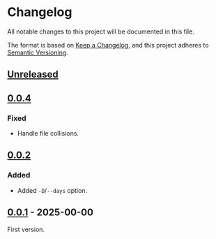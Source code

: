 <!-- markdownlint-configure-file {"MD024": { "siblings_only": true } } -->

# Changelog

All notable changes to this project will be documented in this file.

The format is based on [Keep a Changelog](https://keepachangelog.com/en/1.0.0/), and this project
adheres to [Semantic Versioning](https://semver.org/spec/v2.0.0.html).

## [Unreleased]

## [0.0.4]

### Fixed

- Handle file collisions.

## [0.0.2]

### Added

- Added `-D`/`--days` option.

## [0.0.1] - 2025-00-00

First version.

[unreleased]: https://github.com/Tatsh/gmail-archiver/compare/v0.0.4...HEAD
[0.0.4]: https://github.com/Tatsh/gmail-archiver/compare/v0.0.3...v0.0.4
[0.0.2]: https://github.com/Tatsh/gmail-archiver/compare/v0.0.1...v0.0.2
[0.0.1]: https://github.com/Tatsh/gmail-archiver/releases/tag/v0.0.1
